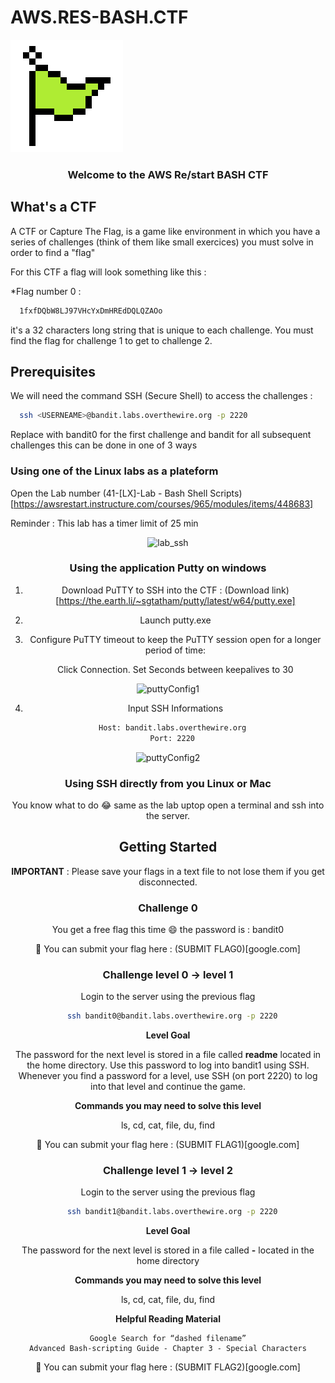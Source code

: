 # AWS.RES-BASH.CTF

![flag](FlagWave.gif)

<h3 align="center">Welcome to the AWS Re/start BASH CTF</h3>
 
<!-- ABOUT THE PROJECT -->
## What's a CTF

A CTF or Capture The Flag, is a game like environment in which you have a series of challenges (think of them like small exercices)
you must solve in order to find a "flag"

For this CTF a flag will look something like this : 

*Flag number 0 :
  ```sh
    1fxfDQbW8LJ97VHcYxDmHREdDQLQZAOo
  ```
  
 it's a 32 characters long string that is unique to each challenge.
 You must find the flag for challenge 1 to get to challenge 2.
 
 <!-- Prerequisites -->
## Prerequisites

We will need the command SSH (Secure Shell) to access the challenges :

  ```sh
    ssh <USERNEAME>@bandit.labs.overthewire.org -p 2220
  ```
Replace <USERNAME> with bandit0 for the first challenge and bandit<Number> for all subsequent challenges
this can be done in one of 3 ways

### Using one of the Linux labs as a plateform

Open the Lab number (41-[LX]-Lab - Bash Shell Scripts)[https://awsrestart.instructure.com/courses/965/modules/items/448683] 

Reminder : This lab has a timer limit of 25 min

<div align="center">
    <img src="screenshot0_lab_ssh.png" alt="lab_ssh">
  </a>

### Using the application Putty on windows

1. Download PuTTY to SSH into the CTF : (Download link)[https://the.earth.li/~sgtatham/putty/latest/w64/putty.exe]

2. Launch putty.exe

3. Configure PuTTY timeout to keep the PuTTY session open for a longer period of time:

    Click Connection.
    Set Seconds between keepalives to 30
 
![puttyConfig1](screenshot2_putty1.png)

  
4. Input SSH Informations

  ```sh
    Host: bandit.labs.overthewire.org
    Port: 2220
  ```
![puttyConfig2](screenshot3_putty2.png)

### Using SSH directly from you Linux or Mac
  
You know what to do 😂 same as the lab uptop open a terminal and ssh into the server.


 <!-- Getting started-->
## Getting Started

**IMPORTANT** : Please save your flags in a text file to not lose them if you get disconnected.
  
### Challenge 0
  
You get a free flag this time 😄 the password is : bandit0

🚩 You can submit your flag here : (SUBMIT FLAG0)[google.com]
  
### Challenge level 0 -> level 1
  
  Login to the server using the previous flag
  ```sh
    ssh bandit0@bandit.labs.overthewire.org -p 2220
  ```
  **Level Goal**

The password for the next level is stored in a file called **readme** located in the home directory. 
Use this password to log into bandit1 using SSH. Whenever you find a password for a level, use SSH (on port 2220) to log into that level and continue the game.

  **Commands you may need to solve this level**

ls, cd, cat, file, du, find
  
🚩 You can submit your flag here : (SUBMIT FLAG1)[google.com]
  
### Challenge level 1 -> level 2
  
  Login to the server using the previous flag
  ```sh
    ssh bandit1@bandit.labs.overthewire.org -p 2220
  ```
**Level Goal**
  
  The password for the next level is stored in a file called **-** located in the home directory
  
**Commands you may need to solve this level**

ls, cd, cat, file, du, find

  **Helpful Reading Material**

    Google Search for “dashed filename”
    Advanced Bash-scripting Guide - Chapter 3 - Special Characters

🚩 You can submit your flag here : (SUBMIT FLAG2)[google.com]
